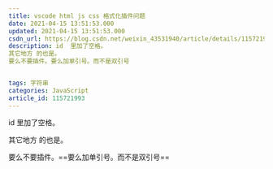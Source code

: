 ```yaml
---
title: vscode html js css 格式化插件问题
date: 2021-04-15 13:51:53.000
updated: 2021-04-15 13:51:53.000
csdn_url: https://blog.csdn.net/weixin_43531940/article/details/115721993
description: id  里加了空格。
其它地方 的也是。
要么不要插件。要么加单引号。而不是双引号


tags: 字符串
categories: JavaScript
article_id: 115721993
---
```

﻿id  里加了空格。

其它地方 的也是。

要么不要插件。==要么加单引号。而不是双引号==

